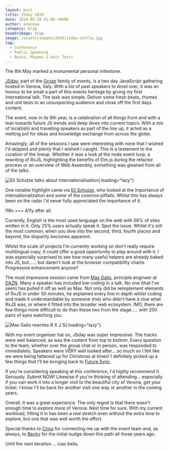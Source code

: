 ```yaml
---
layout: post
title: JSday 2019
date: 2019-05-10 01:00 +0000
author: anannya
category: blog
headerImage: true
image: /assets/images/2019/jsday-selfie.jpg
tag:
  - Conference
  - Public Speaking
  - Beats, Rhymes & Unit Tests
---
```


The 8th May marked a monumental personal milestone.

[JSday](https://2019.jsday.it/), part of the [Grusp](https://www.grusp.org/it/) family of events, is a two day JavaScript gathering hosted in Verona, Italy. With a list of past speakers to drool over, it was an honour to be small a part of this events heritage by giving my first international talk. The task was simple. Deliver some fresh beats, rhymes and unit tests to an unsuspecting audience and close off the first days content.

The event, now in its 9th year, is a celebration of all things front end with a lean towards future JS trends and deep dives into current topics. With a mix of local(ish) and travelling speakers as part of the line up, it acted as a melting pot for ideas and knowledge exchange from across the globe.

Amazingly, all of the sessions I saw were interesting with none that I wished I'd skipped and plenty that I wished I caught. This is a testament to the curation of the lineup. Whether it was a look at the node event loop, a rewriting of RxJS, highlighting the benefits of Elm.js during the refactor process or an overview of Web Assembly, something was gleaned from all of the talks.

![Eli Schutze talks about internationalisation](/assets/images/2019/eli-schutze.jpg "Eli Schutze"){:loading="lazy"}

One notable highlight came via [Eli Schutze](https://twitter.com/elibelly), who looked at the importance of internationalization and some of the common pitfalls. Whilst this has always been on the radar I'd never fully appreciated the importance of it.

I18n === A11y after all.

Currently, English is the most used language on the web with 58% of sites written in it. Only 25% users actually speak it. Spot the issue. Whilst it's still the most common, when you dive into the second, third, fourth places and beyond, the disparity becomes apparent.

Whilst the scale of projects I'm currently working on don't really require multilingual copy, it could offer a good opportunity to play around with it. I was especially surprised to see how many useful helpers are already baked into JS, but…… but daren't look at the browser compatibility charts. Progressive enhancement anyone?

The most impressive session came from [Max Gallo](https://twitter.com/_maxgallo), principle engineer at [DAZN](https://twitter.com/dazneng). Many a speaker has included live coding in a talk. No one (that I've seen) has pulled it off as well as Max. Not only did he reimplement elements of RxJS in under 50 minutes, he explained every line in depth whilst coding and made it understandable by someone (me) who didn't have a clue what RxJS was, or where it fitted into the broader web ecosystem. IMO, there are few things more difficult to do than these two from the stage..... with 200 pairs of eyes watching you.

![Max Gallo rewrites R X J S](/assets/images/2019/max-gallo.jpg "Max Gallo"){:loading="lazy"}

With my event organiser hat on, JSday was super impressive. The tracks were well balanced, as was the content from top to bottom. Every question to the team, whether over the group chat or in person, was responded to immediately. Speakers were VERY well looked after….so much so I felt like we were being fattened up for Christmas at times! I definitely picked up a few things that I'll be bringing back to [Future Sync](https://futuresync.co.uk).

If you're considering speaking at this conference, I'd highly recommend it. Seriously. Submit NOW! Likewise if you're thinking of attending… especially if you can work it into a longer visit to the beautiful city of Verona, get your ticket. I know I'll be back for another visit one way or another in the coming years.

Overall, it was a great experience. The only regret is that there wasn't enough time to explore more of Verona. Next time for sure. With my current workload, fitting it in has been a real stretch even without the extra time to explore, but one that was well worth the effort.

Special thanks to [Cirpo](https://twitter.com/cirpo) for connecting me up with the event team and, as always, to [Becky](https://twitter.com/RyVeata) for the initial nudge down this path all those years ago.

Until the next iteration…. ciao bella.
